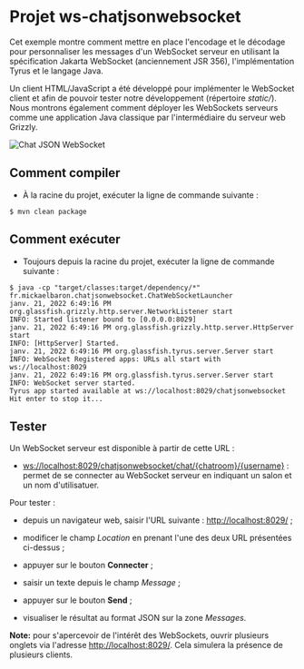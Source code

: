 # Projet ws-chatjsonwebsocket

Cet exemple montre comment mettre en place l'encodage et le décodage pour personnaliser les messages d'un WebSocket serveur en utilisant la spécification Jakarta WebSocket (anciennement JSR 356), l'implémentation Tyrus et le langage Java.

Un client HTML/JavaScript a été développé pour implémenter le WebSocket client et afin de pouvoir tester notre développement (répertoire _static/_). Nous montrons également comment déployer les WebSockets serveurs comme une application Java classique par l'intermédiaire du serveur web Grizzly.

![Chat JSON WebSocket](./images/ws-chatjson.png "Chat JSON WebSocket")

## Comment compiler

* À la racine du projet, exécuter la ligne de commande suivante :

```console
$ mvn clean package
```

## Comment exécuter

* Toujours depuis la racine du projet, exécuter la ligne de commande suivante :

```console
$ java -cp "target/classes:target/dependency/*" fr.mickaelbaron.chatjsonwebsocket.ChatWebSocketLauncher
janv. 21, 2022 6:49:16 PM org.glassfish.grizzly.http.server.NetworkListener start
INFO: Started listener bound to [0.0.0.0:8029]
janv. 21, 2022 6:49:16 PM org.glassfish.grizzly.http.server.HttpServer start
INFO: [HttpServer] Started.
janv. 21, 2022 6:49:16 PM org.glassfish.tyrus.server.Server start
INFO: WebSocket Registered apps: URLs all start with ws://localhost:8029
janv. 21, 2022 6:49:16 PM org.glassfish.tyrus.server.Server start
INFO: WebSocket server started.
Tyrus app started available at ws://localhost:8029/chatjsonwebsocket
Hit enter to stop it...
```

## Tester

Un WebSocket serveur est disponible à partir de cette URL :

* <ws://localhost:8029/chatjsonwebsocket/chat/{chatroom}/{username}> : permet de se connecter au WebSocket serveur en indiquant un salon et un nom d'utilisatuer.

Pour tester :

* depuis un navigateur web, saisir l'URL suivante : <http://localhost:8029/> ;

* modificer le champ _Location_ en prenant l'une des deux URL présentées ci-dessus ;

* appuyer sur le bouton **Connecter** ;

* saisir un texte depuis le champ _Message_ ;

* appuyer sur le bouton **Send** ;

* visualiser le résultat au format JSON sur la zone _Messages_.

**Note:** pour s'apercevoir de l'intérêt des WebSockets, ouvrir plusieurs onglets via l'adresse <http://localhost:8029/>. Cela simulera la présence de plusieurs clients.